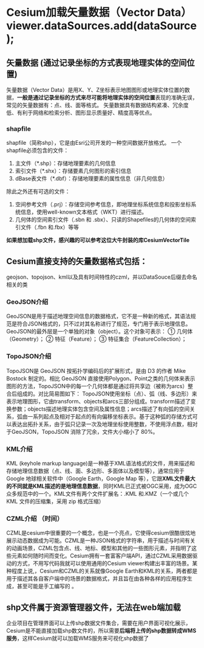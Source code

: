 # Cesium加载矢量数据（Vector Data） viewer.dataSources.add(dataSource);

## 矢量数据 (通过记录坐标的方式表现地理实体的空间位置)
矢量数据（Vector Data）是用X、Y、Z坐标表示地图图形或地理实体位置的数据，**一般是通过记录坐标的方式来尽可能将地理实体的空间位置**表现的准确无误，常见的矢量数据有：点、线、面等格式。
矢量数据具有数据结构紧凑、冗余度低、有利于网络和检索分析、图形显示质量好、精度高等优点。

### shapfile
shapfile（简称shp），它是由Esri公司开发的一种空间数据开放格式。
一个shapfile必须包含的文件：
1. 主文件（*.shp）：存储地理要素的几何信息
2. 索引文件（*.shx）：存储要素几何图形的索引信息
3. dBase表文件（*.dbf）：存储地理要素的属性信息（非几何信息）

除此之外还有可选的文件：
1. 空间参考文件（.prj）：存储空间参考信息，即地理坐标系统信息和投影坐标系统信息，使用well-known文本格式（WKT）进行描述。
2. 几何体的空间索引文件（.sbn 和 .sbx）、只读的Shapefiles的几何体的空间索引文件（.fbn 和.fbx）等等

**如果想加载shp文件，感兴趣的可以参考这位大牛封装的库CesiumVectorTile**

## Cesium直接支持的矢量数据格式包括：
geojson、topojson、kml以及具有时间特性的czml，并以DataSouce后缀去命名相关的类

### GeoJSON介绍
GeoJSON是用于描述地理空间信息的数据格式，它不是一种新的格式，其语法规范是符合JSON格式的，只不过对其名称进行了规范，专门用于表示地理信息。GeoJSON的最外层是一个单独的对象（object）。这个对象可表示：
① 几何体（Geometry）；
② 特征（Feature）；
③ 特征集合（FeatureCollection）；

### TopoJSON介绍
TopoJSON是 GeoJSON 按拓扑学编码后的扩展形式，是由 D3 的作者 Mike Bostock 制定的。相比 GeoJSON 直接使用Polygon、Point之类的几何体来表示图形的方法，TopoJSON中的每一个几何体都是通过将共享边（被称为arcs）整合后组成的。对比简易图如下：
TopoJSON使用坐标（点）、弧（线、多边形）来表示地理图形，它由transform、objects和arcs三部分组成。transform描述了变换参数；objects描述地理实体包含空间及属性信息；arcs描述了有向弧的空间关系，弧由一系列起点及相对于起点的有向偏移坐标表示。基于这种弧的存储方式可以表达出拓扑关系，由于弧只记录一次及地理坐标使用整数，不使用浮点数，相对于GeoJSON，TopoJSON 消除了冗余，文件大小缩小了 80%。


### KML介绍
KML (keyhole markup language)是一种基于XML语法格式的文件，用来描述和存储地理信息数据（点、线、面、多边形、多面体以及模型等），通常应用于 Google 地球相关软件中（Google Earth，Google Map 等），它跟**XML文件最大的不同就是KML描述的是地理信息数据**，同时KML已正式被OGC采用，成为OGC众多规范中的一个。KML文件有两个文件扩展名：.KML 和.KMZ（一个或几个 KML 文件的压缩集，采用 zip 格式压缩）

### CZML介绍 （时间）
CZML是cesium中很重要的一个概念，也是一个亮点，它使得cesium很酷很炫地展示动态数据成为可能。CZML是一种JSON格式的字符串，用于描述与时间有关的动画场景，CZML包含点、线、地标、模型和其他的一些图形元素，并指明了这些元素如何随时间而变化。Cesium拥有一套富客户端API，通过CZML采用数据驱动的方式，不用写代码我就可以使用通用的Cesium viewer构建出丰富的场景。某种程度上说,，Cesium和CZML的关系就像Google Earth和KML的关系，两者都是用于描述其各自客户端中的场景的数据格式，并且旨在由各种各样的应用程序生成，甚至可能是手工编写的 。


## shp文件属于资源管理器文件，无法在web端加载
企业项目在管理界面可以上传shp数据文件集合，需要在用户界面可视化展示，Cesium是不能直接加载shp数文件的，所以需要**后端将上传的shp数据转成WMS服务**，这样Cesium就可以加载WMS服务来可视化shp数据了

